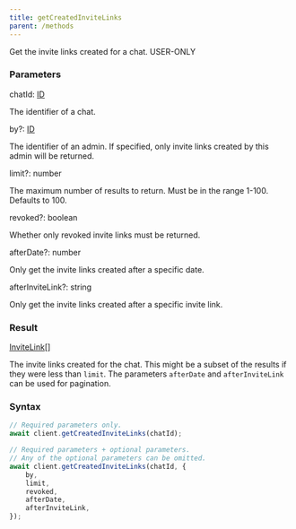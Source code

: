 ```yaml
---
title: getCreatedInviteLinks
parent: /methods
---
```


Get the invite links created for a chat.<span class="select-none"> <span class="inline-flex w-fit items-center"><span class="w-fit bg-dbt px-1.5 rounded-md select-none text-fgt text-[10px]">USER-ONLY</span></span> </span>

### Parameters 

<div class="flex flex-col gap-3"><div><div class="font-mono" id="p_chatId" data-anchor><span class="font-bold">chatId</span><span class="opacity-50">:</span> <a href="/gh/types/id"  >ID</a></div><div class="pl-3"><div class="no-margin">

The identifier of a chat.

</div></div></div><div class="flex flex-col gap-3"><div><div class="flex gap-2"><div class="font-mono p" id="p_by" data-anchor><span class="font-bold">by</span><span class="opacity-50"><span title="Optional" class="cursor-help">?</span>:</span> <a href="/gh/types/id"  >ID</a></div></div><div class="pl-3"><div class="no-margin">

The identifier of an admin. If specified, only invite links created by this admin will be returned.

</div></div></div><div><div class="flex gap-2"><div class="font-mono p" id="p_limit" data-anchor><span class="font-bold">limit</span><span class="opacity-50"><span title="Optional" class="cursor-help">?</span>:</span> <span>number</span></div></div><div class="pl-3"><div class="no-margin">

The maximum number of results to return. Must be in the range 1-100. Defaults to 100.

</div></div></div><div><div class="flex gap-2"><div class="font-mono p" id="p_revoked" data-anchor><span class="font-bold">revoked</span><span class="opacity-50"><span title="Optional" class="cursor-help">?</span>:</span> <span>boolean</span></div></div><div class="pl-3"><div class="no-margin">

Whether only revoked invite links must be returned.

</div></div></div><div><div class="flex gap-2"><div class="font-mono p" id="p_afterDate" data-anchor><span class="font-bold">afterDate</span><span class="opacity-50"><span title="Optional" class="cursor-help">?</span>:</span> <span>number</span></div></div><div class="pl-3"><div class="no-margin">

Only get the invite links created after a specific date.

</div></div></div><div><div class="flex gap-2"><div class="font-mono p" id="p_afterInviteLink" data-anchor><span class="font-bold">afterInviteLink</span><span class="opacity-50"><span title="Optional" class="cursor-help">?</span>:</span> <span>string</span></div></div><div class="pl-3"><div class="no-margin">

Only get the invite links created after a specific invite link.

</div></div></div></div></div>

### Result 

<div class="font-mono"><a href="/gh/types/invitelink"  >InviteLink</a><span class="opacity-50">[]</span></div><div class="pl-3"><div class="no-margin">

The invite links created for the chat. This might be a subset of the results if they were less than `limit`. The parameters `afterDate` and `afterInviteLink` can be used for pagination.

</div></div>

### Syntax

```ts
// Required parameters only.
await client.getCreatedInviteLinks(chatId);

// Required parameters + optional parameters.
// Any of the optional parameters can be omitted.
await client.getCreatedInviteLinks(chatId, {
    by,
    limit,
    revoked,
    afterDate,
    afterInviteLink,
});
```



